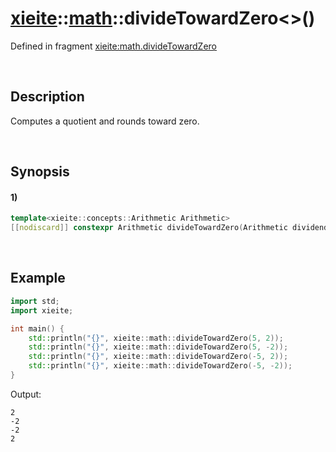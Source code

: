 # [xieite](../../xieite.md)\:\:[math](../../math.md)\:\:divideTowardZero\<\>\(\)
Defined in fragment [xieite:math.divideTowardZero](../../../src/math/divide_toward_zero.cpp)

&nbsp;

## Description
Computes a quotient and rounds toward zero.

&nbsp;

## Synopsis
#### 1)
```cpp
template<xieite::concepts::Arithmetic Arithmetic>
[[nodiscard]] constexpr Arithmetic divideTowardZero(Arithmetic dividend, std::type_identity_t<Arithmetic> divisor) noexcept;
```

&nbsp;

## Example
```cpp
import std;
import xieite;

int main() {
    std::println("{}", xieite::math::divideTowardZero(5, 2));
    std::println("{}", xieite::math::divideTowardZero(5, -2));
    std::println("{}", xieite::math::divideTowardZero(-5, 2));
    std::println("{}", xieite::math::divideTowardZero(-5, -2));
}
```
Output:
```
2
-2
-2
2
```
